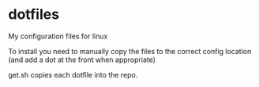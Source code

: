 # dotfiles
My configuration files for linux

To install you need to manually copy the files to the correct config location (and add a dot at the front when appropriate)

get.sh copies each dotfile into the repo.

